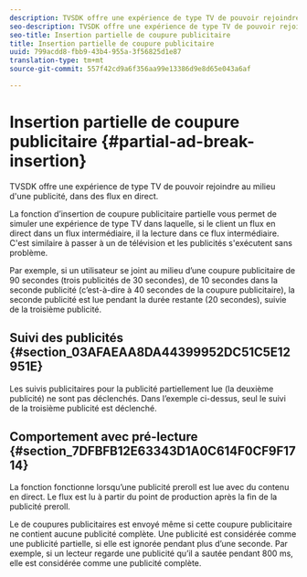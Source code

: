 ```yaml
---
description: TVSDK offre une expérience de type TV de pouvoir rejoindre au milieu d'une publicité, dans des flux en direct.
seo-description: TVSDK offre une expérience de type TV de pouvoir rejoindre au milieu d'une publicité, dans des flux en direct.
seo-title: Insertion partielle de coupure publicitaire
title: Insertion partielle de coupure publicitaire
uuid: 799acdd8-fbb9-43b4-955a-3f56825d1e87
translation-type: tm+mt
source-git-commit: 557f42cd9a6f356aa99e13386d9e8d65e043a6af

---
```



# Insertion partielle de coupure publicitaire {#partial-ad-break-insertion}

TVSDK offre une expérience de type TV de pouvoir rejoindre au milieu d&#39;une publicité, dans des flux en direct.

La fonction d’insertion de coupure publicitaire partielle vous permet de simuler une expérience de type TV dans laquelle, si le client  un flux en direct dans un flux intermédiaire, il  la lecture dans ce flux intermédiaire. C&#39;est similaire à passer à un de télévision et les publicités s&#39;exécutent sans problème.

Par exemple, si un utilisateur se joint au milieu d’une coupure publicitaire de 90 secondes (trois publicités de 30 secondes), de 10 secondes dans la seconde publicité (c’est-à-dire à 40 secondes de la coupure publicitaire), la seconde publicité est lue pendant la durée restante (20 secondes), suivie de la troisième publicité.

## Suivi des publicités {#section_03AFAEAA8DA44399952DC51C5E12951E}

Les suivis publicitaires pour la publicité partiellement lue (la deuxième publicité) ne sont pas déclenchés. Dans l’exemple ci-dessus, seul le suivi de la troisième publicité est déclenché.

## Comportement avec pré-lecture {#section_7DFBFB12E63343D1A0C614F0CF9F1714}

La fonction fonctionne lorsqu’une publicité preroll est lue avec du contenu en direct. Le flux est lu à partir du point de production après la fin de la publicité preroll.

Le de coupures publicitaires est envoyé même si cette coupure publicitaire ne contient aucune publicité complète. Une publicité est considérée comme une publicité partielle, si elle est ignorée pendant plus d’une seconde. Par exemple, si un lecteur regarde une publicité qu’il a sautée pendant 800 ms, elle est considérée comme une publicité complète.